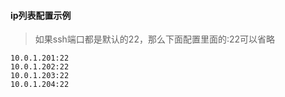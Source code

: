 #### ip列表配置示例

> 如果ssh端口都是默认的22，那么下面配置里面的:22可以省略

```
10.0.1.201:22
10.0.1.202:22
10.0.1.203:22
10.0.1.204:22
```

